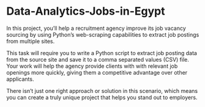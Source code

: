 # Data-Analytics-Jobs-in-Egypt
In this project, you’ll help a recruitment agency improve its job vacancy sourcing by using Python’s web-scraping capabilities to extract job postings from multiple sites.

This task will require you to write a Python script to extract job posting data from the source site and save it to a comma separated values (CSV) file. Your work will help the agency provide clients with with relevant job openings more quickly, giving them a competitive advantage over other applicants.

There isn’t just one right approach or solution in this scenario, which means you can create a truly unique project that helps you stand out to employers.
